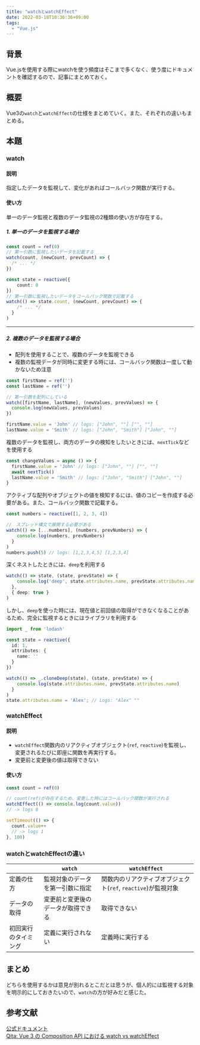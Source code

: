 ```yaml
---
title: "watchとwatchEffect"
date: 2022-03-18T10:36:36+09:00
tags:
  - "Vue.js"
---
```

## 背景
Vue.jsを使用する際にwatchを使う頻度はそこまで多くなく、使う度にドキュメントを確認するので、記事にまとめておく。

## 概要
Vue3の`watch`と`watchEffect`の仕様をまとめていく。また、それぞれの違いもまとめる。

## 本題
### watch
#### 説明
指定したデータを監視して、変化があればコールバック関数が実行する。

#### 使い方
単一のデータ監視と複数のデータ監視の2種類の使い方が存在する。
##### 1. 単一のデータを監視する場合

```typescript
const count = ref(0)
// 第一引数に監視したいデータを記載する
watch(count, (newCount, prevCount) => {
  /* ... */
})
```
```typescript
const state = reactive({ 
    count: 0 
})
// 第一引数に監視したいデータをコールバック関数で記載する
watch(() => state.count, (newCount, prevCount) => {
    /* ... */
  }
)
```
---
##### 2. 複数のデータを監視する場合
- 配列を使用することで、複数のデータを監視できる
- 複数の監視データが同時に変更する時には、コールバック関数は一度して動かないため注意
```typescript
const firstName = ref('')
const lastName = ref('')

// 第一引数を配列にしている
watch([firstName, lastName], (newValues, prevValues) => {
  console.log(newValues, prevValues)
})

firstName.value = 'John' // logs: ["John", ""] ["", ""]
lastName.value = 'Smith' // logs: ["John", "Smith"] ["John", ""]
```

複数のデータを監視し、両方のデータの検知をしたいときには、`nextTick`などを使用する
```typescript
const changeValues = async () => {
  firstName.value = 'John' // logs: ["John", ""] ["", ""]
  await nextTick()
  lastName.value = 'Smith' // logs: ["John", "Smith"] ["John", ""]
}
```
アクティブな配列やオブジェクトの値を検知するには、値のコピーを作成する必要がある。また、コールバック関数で記載する。
```typescript
const numbers = reactive([1, 2, 3, 4])

//　スプレッド構文で展開する必要がある
watch(() => [...numbers], (numbers, prevNumbers) => {
    console.log(numbers, prevNumbers)
  }
)
numbers.push(5) // logs: [1,2,3,4,5] [1,2,3,4]
```
深くネストしたときには、`deep`を利用する
```typescript
watch(() => state, (state, prevState) => {
    console.log('deep', state.attributes.name, prevState.attributes.name)
  },
  { deep: true }
)
```

しかし、`deep`を使った時には、現在値と前回値の取得ができなくなることがあるため、完全に監視するときにはライブラリを利用する
```typescript
import _ from 'lodash'

const state = reactive({
  id: 1,
  attributes: {
    name: ''
  }
})

watch(() => _.cloneDeep(state), (state, prevState) => {
    console.log(state.attributes.name, prevState.attributes.name)
  }
)
state.attributes.name = 'Alex'; // Logs: "Alex" ""
```
### watchEffect
#### 説明
- `watchEffect`関数内のリアクティブオブジェクト(`ref`, `reactive`)を監視し、変更されるたびに即座に関数を再実行する。
- 変更前と変更後の値は取得できない
#### 使い方
```typescript
const count = ref(0)

// count(ref)が存在するため、変更した時にはコールバック関数が実行される
watchEffect(() => console.log(count.value))
// -> logs 0

setTimeout(() => {
  count.value++
  // -> logs 1
}, 100)
```

### watchとwatchEffectの違い
|    |  `watch`  |  `watchEffect`  |
| ---- | ---- | ---- |
|  定義の仕方  |  監視対象のデータを第一引数に指定  |  関数内のリアクティブオブジェクト(`ref`, `reactive`)が監視対象  |
|  データの取得  |  変更前と変更後のデータが取得できる  |  取得できない  |
|  初回実行のタイミング  |  定義に実行されない  |  定義時に実行する  |

## まとめ
どちらを使用するかは意見が別れるとこだとは思うが、個人的には監視する対象を明示的にしておきたいので、`watch`の方が好みだと感じた。

## 参考文献
[公式ドキュメント](https://v3.ja.vuejs.org/guide/reactivity-computed-watchers.html#%E7%AE%97%E5%87%BA%E3%83%95%E3%82%9A%E3%83%AD%E3%83%8F%E3%82%9A%E3%83%86%E3%82%A3%E3%81%A8%E3%82%A6%E3%82%A9%E3%83%83%E3%83%81) <br>
[Qita: Vue 3 の Composition API における watch vs watchEffect](https://qiita.com/doz13189/items/d09cfc6e1ff38621c2cc#watch-%E3%81%AE%E5%A4%89%E6%9B%B4%E5%89%8D%E3%81%A8%E5%A4%89%E6%9B%B4%E5%BE%8C%E3%81%AE%E5%80%A4%E3%81%8C%E5%8F%96%E5%BE%97%E3%81%A7%E3%81%8D%E3%82%8B)
